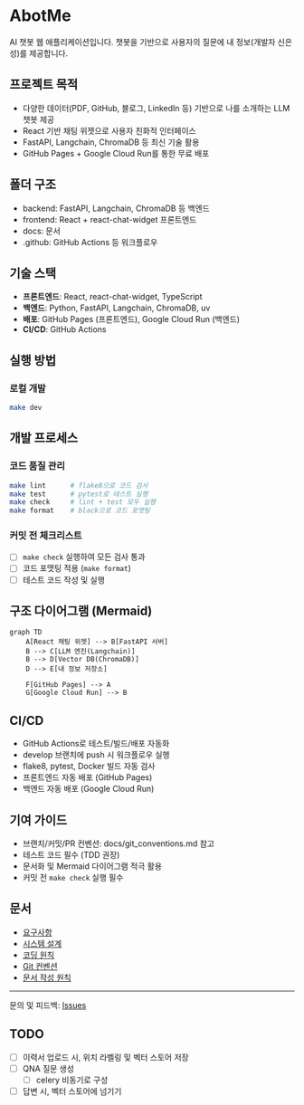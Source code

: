 # AbotMe

AI 챗봇 웹 애플리케이션입니다. 챗봇을 기반으로 사용자의 질문에 내 정보(개발자 신은성)를 제공합니다.

## 프로젝트 목적
- 다양한 데이터(PDF, GitHub, 블로그, LinkedIn 등) 기반으로 나를 소개하는 LLM 챗봇 제공
- React 기반 채팅 위젯으로 사용자 친화적 인터페이스
- FastAPI, Langchain, ChromaDB 등 최신 기술 활용
- GitHub Pages + Google Cloud Run를 통한 무료 배포

## 폴더 구조

- backend: FastAPI, Langchain, ChromaDB 등 백엔드
- frontend: React + react-chat-widget 프론트엔드
- docs: 문서
- .github: GitHub Actions 등 워크플로우

## 기술 스택
- **프론트엔드**: React, react-chat-widget, TypeScript
- **백엔드**: Python, FastAPI, Langchain, ChromaDB, uv
- **배포**: GitHub Pages (프론트엔드), Google Cloud Run (백엔드)
- **CI/CD**: GitHub Actions

## 실행 방법

### 로컬 개발
```bash
make dev
```


## 개발 프로세스

### 코드 품질 관리
```bash
make lint      # flake8으로 코드 검사
make test      # pytest로 테스트 실행
make check     # lint + test 모두 실행
make format    # black으로 코드 포맷팅
```

### 커밋 전 체크리스트
- [ ] `make check` 실행하여 모든 검사 통과
- [ ] 코드 포맷팅 적용 (`make format`)
- [ ] 테스트 코드 작성 및 실행

## 구조 다이어그램 (Mermaid)
```mermaid
graph TD
    A[React 채팅 위젯] --> B[FastAPI 서버]
    B --> C[LLM 엔진(Langchain)]
    B --> D[Vector DB(ChromaDB)]
    D --> E[내 정보 저장소]
    
    F[GitHub Pages] --> A
    G[Google Cloud Run] --> B
```

## CI/CD
- GitHub Actions로 테스트/빌드/배포 자동화
- develop 브랜치에 push 시 워크플로우 실행
- flake8, pytest, Docker 빌드 자동 검사
- 프론트엔드 자동 배포 (GitHub Pages)
- 백엔드 자동 배포 (Google Cloud Run)

## 기여 가이드
- 브랜치/커밋/PR 컨벤션: docs/git_conventions.md 참고
- 테스트 코드 필수 (TDD 권장)
- 문서화 및 Mermaid 다이어그램 적극 활용
- 커밋 전 `make check` 실행 필수

## 문서
- [요구사항](docs/requirements.md)
- [시스템 설계](docs/design.md)
- [코딩 원칙](docs/coding_principles.md)
- [Git 컨벤션](docs/git_conventions.md)
- [문서 작성 원칙](docs/documentation_principles.md)

---
문의 및 피드백: [Issues](https://github.com/your-repo/AbotMe/issues)

## TODO
- [ ] 이력서 업로드 시, 위치 라벨링 및 벡터 스토어 저장
- [ ] QNA 질문 생성
    - [ ] celery 비동기로 구성
- [ ] 답변 시, 벡터 스토어에 넘기기